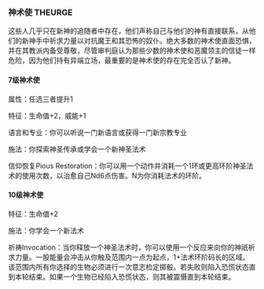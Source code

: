 ### 神术使 THEURGE

这些人几乎只在新神的追随者中存在，他们声称自己与他们的神有直接联系，从他们的新神手中祈求力量以对抗魔王和其恐怖的奴仆。绝大多数的神术使直面恐惧，并在其教派内备受尊敬，尽管审判庭认为那些少数的神术使和恶魔领主的信徒一样危险，因为他们持有异端立场，最重要的是神术使的存在完全否认了新神。

#### 7级神术使

属性：任选三者提升1

特征：生命值+2，威能+1

语言和专业：你可以听说一门新语言或获得一门新宗教专业

施法：你探索神圣传承或学会一个新神圣法术

信仰恢复Pious
Restoration：你可以用一个动作并消耗一个1环或更高环阶神圣法术的使用次数，以治愈自己Nd6点伤害。N为你消耗法术的环阶。

#### 10级神术使

特征：生命值+2

施法：你学会一个新法术

祈祷Invocation：当你释放一个神圣法术时，你可以使用一个反应来向你的神祇祈求力量。一股能量会冲击从你触及范围内一点为起点，1+法术环阶码长的区域。该范围内所有你选择的生物必须进行一次意志检定掷骰。若失败则陷入恐慌状态直到本轮结束。如果一个生物已经陷入恐慌状态，则其被震慑直到本轮结束。
